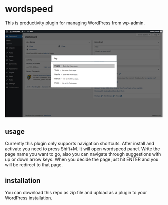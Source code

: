 # wordspeed
This is productivity plugin for managing WordPress from wp-admin.

![Screenshot of wordspeed](https://raw.githubusercontent.com/coderontheroad/wordspeed/master/core/images/screenshot.png)

## usage
Currently this plugin only supports navigation shortcuts. After install and activate you need to press Shift+M. It will open wordspeed panel. Write the page name you want to go, also you can navigate through suggestions with up or down arrow keys. When you decide the page just hit ENTER and you will be redirect to that page.

## installation
You can download this repo as zip file and upload as a plugin to your WordPress installation.
